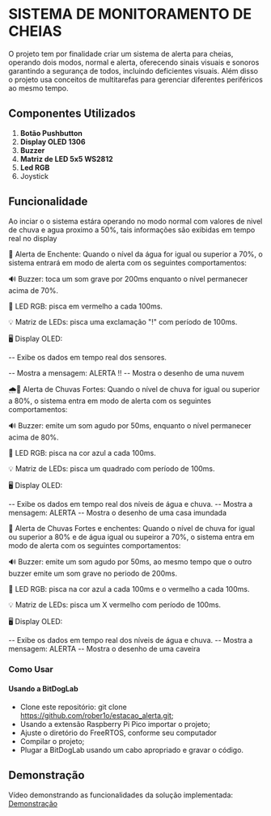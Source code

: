 # SISTEMA DE MONITORAMENTO DE CHEIAS

O projeto tem por finalidade criar um sistema de alerta para cheias, operando dois modos, normal e alerta, oferecendo sinais visuais e sonoros garantindo a segurança de todos, incluindo deficientes visuais. Além disso o projeto usa conceitos de multitarefas para gerenciar diferentes periféricos ao mesmo tempo.

## Componentes Utilizados


1. **Botão Pushbutton**
2. **Display OLED 1306**
3. **Buzzer**
4. **Matriz de LED 5x5 WS2812** 
5. **Led RGB**
6. Joystick

## Funcionalidade

Ao inciar o o sistema estára operando no modo normal com valores de nivel de chuva e agua proximo a 50%, tais informações são exibidas em tempo real no display

🚨 Alerta de Enchente:
Quando o nível da água for igual ou superior a 70%, o sistema entrará em modo de alerta com os seguintes comportamentos:

🔊 Buzzer: toca um som grave por 200ms enquanto o nível permanecer acima de 70%.

🔴 LED RGB: pisca em vermelho a cada 100ms.

💡 Matriz de LEDs: pisca uma exclamação "!" com período de 100ms.

🖥️ Display OLED:

 -- Exibe os dados em tempo real dos sensores.

 -- Mostra a mensagem: ALERTA !!
 -- Mostra o desenho de uma nuvem

 🌧️🚨 Alerta de Chuvas Fortes:
Quando o nível de chuva for igual ou superior a 80%, o sistema entra em modo de alerta com os seguintes comportamentos:

🔊 Buzzer: emite um som agudo por 50ms, enquanto o nível permanecer acima de 80%.

🔵 LED RGB: pisca na cor azul a cada 100ms.

💡 Matriz de LEDs: pisca um quadrado com período de 100ms.

🖥️ Display OLED:

 -- Exibe os dados em tempo real dos níveis de água e chuva.
 -- Mostra a mensagem: ALERTA
 -- Mostra o desenho de uma casa imundada

 🚨 Alerta de Chuvas Fortes e enchentes:
Quando o nível de chuva for igual ou superior a 80% e de água igual ou supeiror a 70%, o sistema entra em modo de alerta com os seguintes comportamentos:

🔊 Buzzer: emite um som agudo por 50ms, ao mesmo tempo que o outro buzzer emite um som grave no periodo de 200ms.

🔵 LED RGB: pisca na cor azul a cada 100ms e o vermelho a cada 100ms.

💡 Matriz de LEDs: pisca um X vermelho com período de 100ms.

🖥️ Display OLED:

 -- Exibe os dados em tempo real dos níveis de água e chuva.
 -- Mostra a mensagem: ALERTA
 -- Mostra o desenho de uma caveira

### Como Usar

#### Usando a BitDogLab

- Clone este repositório: git clone https://github.com/rober1o/estacao_alerta.git;
- Usando a extensão Raspberry Pi Pico importar o projeto;
- Ajuste o diretório do FreeRTOS, conforme seu computador
- Compilar o projeto;
- Plugar a BitDogLab usando um cabo apropriado e gravar o código.

## Demonstração

<!-- TODO: adicionar link do vídeo -->
Vídeo demonstrando as funcionalidades da solução implementada: [Demonstração](https://youtu.be/nhr6UkEngDA)

